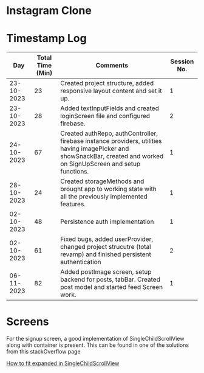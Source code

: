 # Instagram Clone

# Timestamp Log

| Day        | Total Time (Min) | Comments                                                                                                                                                              | Session No. |
|------------|------------------|-----------------------------------------------------------------------------------------------------------------------------------------------------------------------|-------------|
| 23-10-2023 | 23               | Created project structure, added responsive layout content and set it up.                                                                                             | 1           |
| 23-10-2023 | 28               | Added textInputFields and created loginScreen file and configured firebase.                                                                                           | 2           |
| 24-10-2023 | 67               | Created authRepo, authController, firebase instance providers, utilities having imagePIcker and showSnackBar, created and worked on SignUpScreen and setup functions. | 1           |
| 28-10-2023 | 24               | Created storageMethods and brought app to working state with all the previously implemented features.                                                                 | 1           |
| 02-10-2023 | 48               | Persistence auth implementation                                                                                                                                       | 1           |
| 02-10-2023 | 61               | Fixed bugs, added userProvider, changed project strucutre (total revamp) and finished persistent authentication                                                       | 2           |
| 06-11-2023 | 82               | Added postImage screen, setup backend for posts, tabBar. Created post model and started feed Screen work.                                                             | 1           |

# Screens
For the signup screen, a good implementation of SingleChildScrollView along with container is present. This can be found in one of the solutions from this stackOverflow page

<a href = "https://stackoverflow.com/questions/56326005/how-to-use-expanded-in-singlechildscrollview"> How to fit expanded in SingleChildScrollView </a>
